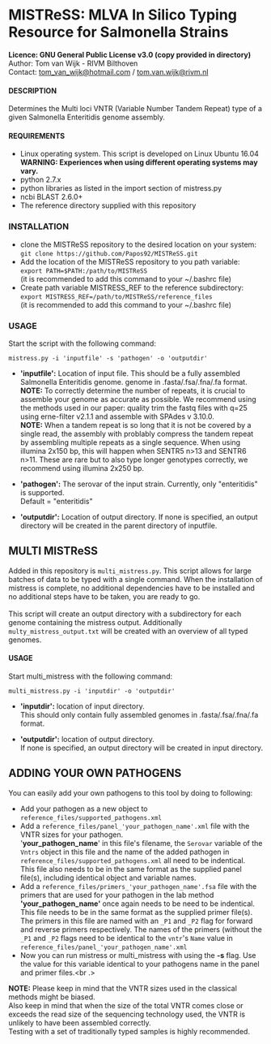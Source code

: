# MISTReSS: MLVA In Silico Typing Resource for Salmonella Strains

**Licence:      GNU General Public License v3.0 (copy provided in directory)**<br />
Author:       Tom van Wijk - RIVM Bilthoven<br />
Contact:      tom_van_wijk@hotmail.com / tom.van.wijk@rivm.nl<br />

#### DESCRIPTION

Determines the Multi loci VNTR (Variable Number Tandem Repeat) type
of a given Salmonella Enteritidis genome assembly.

#### REQUIREMENTS

-	Linux operating system. This script is developed on Linux Ubuntu 16.04<br />
	**WARNING: Experiences when using different operating systems may vary.**
-	python 2.7.x
-	python libraries as listed in the import section of mistress.py
-	ncbi BLAST 2.6.0+
-	The reference directory supplied with this repository

### INSTALLATION

-	clone the MISTReSS repository to the desired location on your system:<br />
	`git clone https://github.com/Papos92/MISTReSS.git`
-	Add the location of the MISTReSS repository to you path variable:<br />
	`export PATH=$PATH:/path/to/MISTReSS`<br />
	(it is recommended to add this command to your ~/.bashrc file)
-	Create path variable MISTRESS_REF to the reference subdirectory:<br />
	`export MISTRESS_REF=/path/to/MISTReSS/reference_files`<br />
	(it is recommended to add this command to your ~/.bashrc file)

### USAGE

Start the script with the following command:

`mistress.py -i 'inputfile' -s 'pathogen' -o 'outputdir'`

-	**'inputfile':** Location of input file. This should be a fully
	assembled Salmonella Enteritidis genome.
	genome in .fasta/.fsa/.fna/.fa format.<br />
	**NOTE:** To correctly determine the number of repeats,
	it is crucial to assemble your genome as accurate as possible.
	We recommend using the methods used in our paper: quality trim the fastq files
	with q=25 using erne-filter v2.1.1 and assemble with SPAdes v 3.10.0.<br/>
	**NOTE:** When a tandem repeat is so long that it is not be covered by a single read,
	the assembly with problably compress the tandem repeat by assembling
	multiple repeats as a single sequence. When using
	illumina 2x150 bp, this will happen when SENTR5 n>13 and SENTR6 n>11. These
	are rare but to also type longer genotypes correctly, we recommend using illumina 2x250 bp.

-	**'pathogen':** The serovar of the input strain. Currently, only
	"enteritidis" is supported.<br />
	Default = "enteritidis"

-	**'outputdir':** Location of output directory. If none is specified,
	an output directory will be created in the parent directory of inputfile.

## MULTI MISTReSS

Added in this repository is `multi_mistress.py`.
This script allows for large batches of data to be typed with a single command.
When the installation of mistress is complete, no additional dependencies have to be installed and no additional steps have to be taken,
you are ready to go.<br /><br />
This script will create an output directory with a subdirectory for each genome containing the mistress output.
Additionally `multy_mistress_output.txt` will be created with an overview of all typed genomes.

#### USAGE

Start multi_mistress with the following command:

`multi_mistress.py -i 'inputdir' -o 'outputdir'`

-	**'inputdir':**	location of input directory.<br />
			This should only contain fully assembled genomes in .fasta/.fsa/.fna/.fa format.

-	**'outputdir':**	location of output directory.<br />
			If none is specified, an output directory will be created in input directory.

## ADDING YOUR OWN PATHOGENS

You can easily add your own pathogens to this tool by doing to following:<br />
-	Add your pathogen as a new object to `reference_files/supported_pathogens.xml`<br />
-	Add a `reference_files/panel_'your_pathogen_name'.xml` file with the VNTR sizes for your pathogen.<br />
	'**your_pathogen_name**' in this file's filename, the `Serovar` variable of the `Vntrs` object
	in this file and the name of the added pathogen in `reference_files/supported_pathogens.xml`
	all need to be indentical.<br />
	This file also needs to be in the same format as the supplied panel file(s), including identical
	object and variable names.<br />
-	Add a `reference_files/primers_'your_pathogen_name'.fsa` file with the primers that are used
	for your pathogen in the lab method<br />
	**'your_pathogen_name'** once again needs to be	need to be indentical.<br />
	This file needs to be in the same format as the supplied primer file(s).
	The primers in this file are named with an `_P1` and `_P2` flag for forward and
	reverse primers respectively. The names of the primers (without the `_P1` and `_P2` flags
	need to be identical to the `vntr`'s `Name` value in `reference_files/panel_'your_pathogen_name'.xml`<br />
-	Now you can run mistress or multi_mistress with using the **-s** flag.
	Use the value for this variable identical to your pathogens name
	in the panel and primer files.<br .><br />
	
**NOTE:** Please keep in mind that the VNTR sizes used in the classical methods might be biased.<br />
Also keep in mind that when the size of the total VNTR comes close or exceeds the read size of the
sequencing technology used, the VNTR is unlikely to have been assembled correctly.<br />
Testing with a set of traditionally typed samples is highly recommended.<br /><br />
	
	